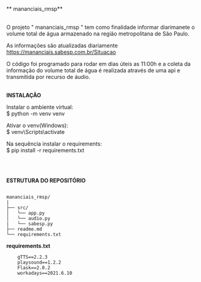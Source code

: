 ** mananciais_rmsp**
<br><br>

O projeto " mananciais_rmsp " tem como finalidade informar diarimanete o volume total de água armazenado na região metropolitana de São Paulo.

As informações são atualizadas diariamente https://mananciais.sabesp.com.br/Situacao

O código foi programado para rodar em dias úteis as 11:00h e a coleta da informação do volume total de água é realizada através de uma api e transmitida por recurso de áudio.
<br><br>

**INSTALAÇÃO**

Instalar o ambiente virtual:<br>
    $ python -m venv venv

Ativar o venv(Windows):<br>
    $ venv\Scripts\activate

Na sequência instalar o requirements:<br>
    $ pip install -r requirements.txt

<br><br>

**ESTRUTURA DO REPOSITÓRIO**
```

mananciais_rmsp/
|
├── src/
│   └── app.py
│   └── audio.py
|   └── sabesp.py
├── readme.md
└── requirements.txt
```

**requirements.txt**
```
    gTTS==2.2.3
    playsound==1.2.2
    Flask==2.0.2
    workadays==2021.6.10

```